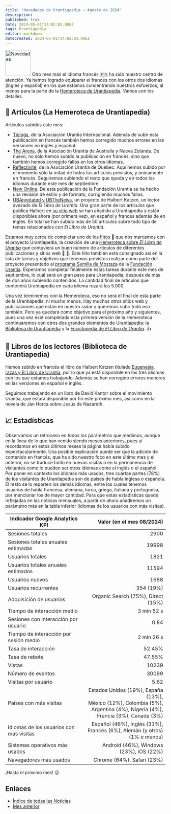 ```yaml
---
title: "Novedades de Urantiapedia — Agosto de 2024"
description: 
published: true
date: 2024-05-01T14:02:03.086Z
tags: Urantiapedia
editor: markdown
dateCreated: 2024-05-01T14:02:03.086Z
---
```


<img src="/_assets/svg/icon-news.svg" alt="Novedades" style="width: 80px;"> Otro mes más el idioma francés :fr: ha sido nuestro centro de atención. Ya hemos logrado equiparar el francés con los otros dos idiomas (inglés y español) en los que estamos concentrando nuestros esfuerzos, al menos para la parte de la [Hemeroteca de Urantiapedia](/es/article). Vamos con los detalles.

## :page_with_curl: Artículos (La Hemeroteca de Urantiapedia)

Artículos subidos este mes:

- [Tidings](/es/index/articles_iua_tidings), de la Asociación Urantia Internacional. Además de subir esta publicación en francés también hemos corregido muchos errores en las versiones en inglés y español.
- [The Arena](/es/index/articles_arena), de la Asociación Urantia de Australia y Nueva Zelanda. De nuevo, no sólo hemos subido la publicación en francés, sino que también hemos corregido fallos en los otros idiomas.
- [Réflectivité](/fr/index/articles_reflectivite), de la Asociación Urantia de Québec. Aquí hemos subido por el momento sólo la mitad de todos los artículos previstos, y únicamente en francés. Seguiremos subiendo el resto que queda y en todos los idiomas durante este mes de septiembre.
- [New Online](/es/index/articles_uf_news_online). De esta publicación de la Fundación Urantia se ha hecho una revisión de estilo y de formato, corrigiendo muchos fallos.
- [UBAnnotated y UBTheNews](/es/index/articles_ubannotated), un proyecto de Halbert Katzen, un lector avezado de _El Libro de Urantia_. Una gran parte de los artículos que publica Halbert en [su sitio web](https://ubannotated.com/) se han añadido a Urantiapedia y están disponibles ahora (por primera vez), en español y francés además de en inglés. En total se han subido más de 50 artículos sobre todo tipo de temas relacionados con _El Libro de Urantia_.

Estamos muy cerca de completar uno de los [hitos](/es/help/phases) :triangular_flag_on_post: que nos marcamos con el proyecto Urantiapedia, la creación de una [Hemeroteca sobre _El Libro de Urantia_](/es/article) que contuviera un buen número de artículos de diferentes publicaciones y sitios web :clap: :clap:. Este hito también está consignado así en la lista de tareas y objetivos que tenemos previstos realizar como parte del proyecto presentado al [programa Semilla de Mostaza](https://www.urantia.org/about-us/what-we-do/mustard-seed-grants-program) de la [Fundación Urantia](https://www.urantia.org/). Esperamos completar finalmente estas tareas durante este mes de septiembre, lo cual será un gran paso para Urantiapedia, después de más de dos años subiendo contenidos. La cantidad final de artículos que contendrá Urantiapedia en cada idioma rozará los 5.000.

Una vez terminemos con la Hemeroteca, eso no será el final de esta parte de la Urantiapedia, ni mucho menos. Hay muchos otros sitios web y publicaciones que están en nuestro radar y queremos subir todo eso también. Pero ya quedará como objetivo para el próximo año y siguientes, pues una vez esté completada esta primera versión de la Hemeroteca continuaremos con otros dos grandes elementos de Urantiapedia: la [Biblioteca de Urantiapedia](/es/book) y la [Enciclopedia de _El Libro de Urantia_](/es/topic). :+1:

## :notebook_with_decorative_cover: Libros de los lectores (Biblioteca de Urantiapedia)

Hemos subido en francés el libro de Halbert Katzen titulado [Eugenesia, razas y El Libro de Urantia](/es/book/Halbert_Katzen/Eugenics_Race_and_The_Urantia_Book), por lo que ya está disponible en los tres idiomas con los que estamos trabajando. Además se han corregido errores menores en las versiones en español e inglés.

Seguimos trabajando en un libro de David Kantor sobre el movimiento Urantia, que estará disponible por fin este próximo mes, así como en la novela de Jan Herca sobre Jesús de Nazareth.

## :chart_with_upwards_trend: Estadísticas

Observamos un retroceso en todos los parámetros que medimos, aunque en la línea de lo que han venido siendo meses anteriores, pues si recordamos en estos últimos meses la página había subido espectacularmente. Una posible explicación puede ser que la adición de contenido en francés, que ha sido nuestro foco en este último mes y el anterior, no se traduce tanto en nuevas visitas o en la permanencia de visitantes como lo pueden ser otros idiomas como el inglés o el español. Por poner en contexto los idiomas más usados, tres cuartas partes (78%) de los visitantes de Urantiapedia son de países de habla inglesa o española. El resto se lo reparten los demás idiomas, entre los cuales tenemos usuarios de habla francesa, alemana, turca, griega, italiana y portuguesa, por mencionar los de mayor cantidad. Para que estas estadísticas quede reflejadas en las noticias mensuales, a partir de ahora añadiremos un parámetro más en la tabla inferior (idiomas de los usuarios con más visitas).

Indicador Google Analytics KPI | Valor (en el mes 08/2024)
--- | ---:
Sesiones totales | 2900
Sesiones totales anuales estimadas | 19998
Usuarios totales | 1821
Usuarios totales anuales estimados | 11594
Usuarios nuevos | 1688
Usuarios recurrentes | 354 (19%)
Adquisición de usuarios | Organic Search (75%), Direct (15%)
Tiempo de interacción medio | 3 min 52 s
Sesiones con interacción por usuario | 0.84
Tiempo de interacción por sesión medio | 2 min 26 s
Tasa de interacción | 52.45%
Tasa de rebote | 47.55%
Vistas | 10239
Número de eventos | 30099
Visitas por usuario | 5.62
Países con más visitas | Estados Unidos (19%), España (13%), <br>México (12%), Colombia (5%), <br>Argentina (4%), Nigeria (4%),<br>Francia (3%), Canada (3%)
Idiomas de los usuarios con más visitas | Español (46%), Inglés (31%), <br>Francés (6%), Alemán (y otros) (1% o menos)
Sistemas operativos más usados | Android (46%), Windows (23%), iOS (22%)
Navegadores más usados | Chrome (64%), Safari (23%)

¡Hasta el próximo mes! :wink:

## Enlaces

- [Índice de todas las Noticias](/es/news)
- [Mes anterior](/es/news/2024/07)